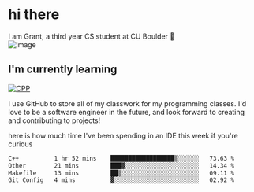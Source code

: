 
# hi there

I am Grant, a third year CS student at CU Boulder 👋  
![image](https://assets-sports.thescore.com/football/team/164/logo.png)

## I'm currently learning
[![CPP](https://skillicons.dev/icons?i=java,cpp,ts)](https://skillicons.dev)

I use GitHub to store all of my classwork for my programming classes.
I'd love to be a software engineer in the future, and look forward to creating and contributing to projects!

here is how much time I've been spending in an IDE this week if you're curious
<!--START_SECTION:waka-->

```txt
C++          1 hr 52 mins    ██████████████████▒░░░░░░   73.63 %
Other        21 mins         ███▓░░░░░░░░░░░░░░░░░░░░░   14.34 %
Makefile     13 mins         ██▒░░░░░░░░░░░░░░░░░░░░░░   09.11 %
Git Config   4 mins          ▓░░░░░░░░░░░░░░░░░░░░░░░░   02.92 %
```

<!--END_SECTION:waka-->

<!---
gnestr/gnestr is a ✨ special ✨ repository because its `README.md` (this file) appears on your GitHub profile.
You can click the Preview link to take a look at your changes.
--->
